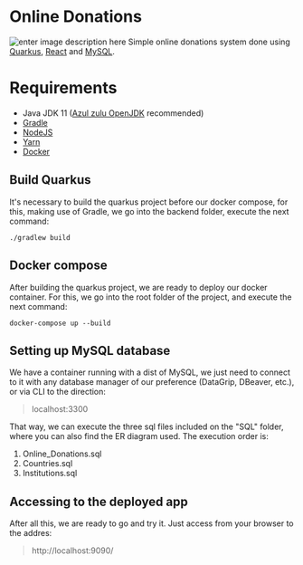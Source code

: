 # Online Donations

![enter image description here](https://img.shields.io/badge/status-finished-succes)
Simple online donations system done using [Quarkus](https://quarkus.io/), [React](https://reactjs.org/) and [MySQL](https://www.mysql.com/).


# Requirements

 - Java JDK 11 ([Azul zulu OpenJDK](https://www.azul.com/downloads/?version=java-11-lts&package=jdk) recommended)
 - [Gradle](https://docs.gradle.org/current/userguide/userguide.html) 
 - [NodeJS](https://nodejs.org/en/)
 - [Yarn](https://yarnpkg.com/) 
 - [Docker](https://docs.docker.com/get-docker/)

## Build Quarkus

It's necessary to build the quarkus project before our docker compose, for this, making use of Gradle, we go into the backend folder, execute the next command:

    ./gradlew build

## Docker compose

After building the quarkus project, we are ready to deploy our docker container. For this, we go into the root folder of the project, and execute the next command:

    docker-compose up --build

## Setting up MySQL database

We have a container running with a dist of MySQL, we just need to connect to it with any database manager of our preference (DataGrip, DBeaver, etc.), or via CLI to the direction:

> localhost:3300

That way, we can execute the three sql files included on the "SQL" folder, where you can also find the ER diagram used. The execution order is:

 1. Online_Donations.sql
 2. Countries.sql
 3. Institutions.sql

## Accessing to the deployed app

After all this, we are ready to go and try it. Just access from your browser to the addres:

> http://localhost:9090/

